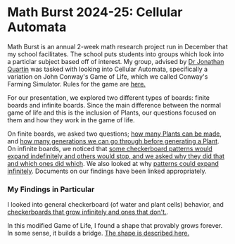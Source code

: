 # Math Burst 2024-25: Cellular Automata

Math Burst is an annual 2-week math research project run in December that my school facilitates. The school puts students into groups which look into a particlar subject based off of interest. My group, advised by [Dr Jonathan Quartin](https://www.linkedin.com/in/jonathan-quartin-968b60169/) was tasked with looking into Cellular Automata, specifically a variation on John Conway's Game of Life, which we called Conway's Farming Simulator. Rules for the game are [here.](https://docs.google.com/document/d/1Ki42L5Et9mdAd-HqaVvKsXriCIsjzqKH6-QlcMrwLYo/edit?usp=sharing) 


For our presentation, we explored two different types of boards: finite boards and infinite boards. Since the main difference between the normal game of life and this is the inclusion of Plants, our questions focused on them and how they work in the game of life.

On finite boards, we asked two questions; [how many Plants can be made](https://docs.google.com/document/d/1ANZHt22N39XbrkMQS3sR0wZthlUxioKUaMUWswkXXik/edit?usp=sharing), and [how many generations we can go through before generating a Plant](https://docs.google.com/document/d/1k9PPP5iO96Bpq2PNk6lSTKN0TDQWOEqRP-Va4m4tTYU/edit?usp=sharing). On infinite boards, we noticed that [some checkerboard patterns would expand indefinitely and others would stop, and we asked why they did that and which ones did which](https://docs.google.com/document/d/1CR2POYq-OAKLIEfDRuJL1y8O_004kQFaAy4k45UXW8I/edit?usp=sharing). We also looked at why [patterns could expand infinitely](https://docs.google.com/document/d/1p63mhs6lkVSrHEC4CbhzEx2d7GlYdUTwQbewK3JuInk/edit?usp=sharing). Documents on our findings have been linked appropriately.

### My Findings in Particular

I looked into general checkerboard (of water and plant cells) behavior, and [checkerboards that grow infinitely and ones that don't.](https://docs.google.com/document/d/1CR2POYq-OAKLIEfDRuJL1y8O_004kQFaAy4k45UXW8I/edit?usp=sharing).

In this modified Game of Life, I found a shape that provably grows forever. In some sense, it builds a bridge. [The shape is described here.](https://docs.google.com/document/d/1p63mhs6lkVSrHEC4CbhzEx2d7GlYdUTwQbewK3JuInk/edit?usp=sharing)

